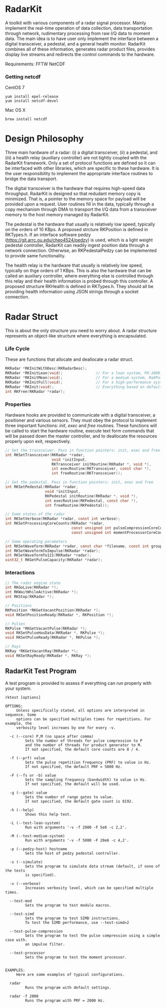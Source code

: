 RadarKit
========

A toolkit with various components of a radar signal processor. Mainly implement the real-time operation of data collection, data transportation through network, rudimentary processing from raw I/Q data to moment data. The main idea is to have user only implement the interface between a digital transceiver, a pedestal, and a general health monitor. RadarKit combines all of these information, generates radar product files, provides display live streams and redirects the control commands to the hardware.

Requirements:
FFTW
NetCDF

### Getting netcdf ###

CentOS 7

```shell
yum install epel-release
yum install netcdf-devel
```

Mac OS X

```shell
brew install netcdf
```

Design Philosophy
=================

Three main hardware of a radar: (i) a digital transceiver, (ii) a pedestal, and (iii) a health relay (auxiliary controller) are not tightly coupled with the RadarKit framework. Only a set of protocol functions are defined so it can be interfaced with other libraries, which are specific to these hardware. It is the user responsibility to implement the appropriate interface routines to bridge the data transport.

The digital transceiver is the hardware that requires high-speed data throughput. RadarKit is designed so that redudant memory copy is minimized. That is, a pointer to the memory space for payload will be provided upon a request. User routines fill in the data, typically through a copy mechanism through DMA to transport the I/Q data from a transceiver memory to the host memory managed by RadarKit.

The pedestal is the hardware that usually is relatively low speed, typically on the orders of 10 KBps. A proposed strcture RKPosition is defined in RKTypes.h. If an interface software pedzy (https://git.arrc.ou.edu/cheo4524/pedzy) is used, which is a light weight pedestal controller, RadarKit can readily ingest position data through a network connection. Otherwise, an RKPedestalPedzy can be implemented to provide same functionality.

The health relay is the hardware that usually is relatively low speed, typically on thge orders of 1 KBps. This is also the hardware that can be called an auxiliary controller, where everything else is controlled through this relay and their health information is probed through this controller. A proposed structure RKHealth is defined in RKTypes.h. They should all be providing health information using JSON strings through a socket connection.



Radar Struct
============

This is about the only structure you need to worry about. A radar structure represents an object-like structure where everything is encapsulated.


### Life Cycle ###

These are functions that allocate and deallocate a radar struct.

```c
RKRadar *RKInitWithDesc(RKRadarDesc);
RKRadar *RKInitLean(void);               // For a lean system, PX-1000 like
RKRadar *RKInitMean(void);               // For a medium system, RaXPol like
RKRadar *RKInitFull(void);               // For a high-performance system, PX-10,000 like
RKRadar *RKInit(void);                   // Everything based on default settings, in between mean & lean
int RKFree(RKRadar *radar);
```


### Properties ###

Hardware hooks are provided to communicate with a digital transceiver, a positioner and various sensors. They must obey the protocol to implement three important functions: _init_, _exec_ and _free_ routines. These functions will be called to start the hardware routine, execute text form commands that will be passed down the master controller, and to deallocate the resources properly upon exit, respectively.

```c
// Set the transceiver. Pass in function pointers: init, exec and free
int RKSetTransceiver(RKRadar *radar,
                     void *initInput,
                     RKTransceiver initRoutine(RKRadar *, void *),
                     int execRoutine(RKTransceiver, const char *),
                     int freeRoutine(RKTransceiver));

// Set the pedestal. Pass in function pointers: init, exec and free
int RKSetPedestal(RKRadar *radar,
                  void *initInput,
                  RKPedestal initRoutine(RKRadar *, void *),
                  int execRoutine(RKPedestal, const char *),
                  int freeRoutine(RKPedestal));

// Some states of the radar
int RKSetVerbose(RKRadar *radar, const int verbose);
int RKSetProcessingCoreCounts(RKRadar *radar,
                              const unsigned int pulseCompressionCoreCount,
                              const unsigned int momentProcessorCoreCount);

// Some operating parameters
int RKSetWaveform(RKRadar *radar, const char *filename, const int group, const int maxDataLength);
int RKSetWaveformToImpulse(RKRadar *radar);
int RKSetWaveformTo121(RKRadar *radar);
uint32_t RKGetPulseCapacity(RKRadar *radar);
```

### Interactions ###

```c
// The radar engine state
int RKGoLive(RKRadar *);
int RKWaitWhileActive(RKRadar *);
int RKStop(RKRadar *);

// Positions
RKPosition *RKGetVacantPosition(RKRadar *);
void RKSetPositionReady(RKRadar *, RKPosition *);

// Pulses
RKPulse *RKGetVacantPulse(RKRadar *);
void RKSetPulseHasData(RKRadar *, RKPulse *);
void RKSetPulseReady(RKRadar *, RKPulse *);

// Rays
RKRay *RKGetVacantRay(RKRadar *);
void RKSetRayReady(RKRadar *, RKRay *);
```


RadarKit Test Program
---------------------

A test program is provided to assess if everything can run properly with your system.

```
rktest [options]

OPTIONS:
     Unless specifically stated, all options are interpreted in sequence. Some
     options can be specified multiples times for repetitions. For example, the
     verbosity level increaes by one for every -v.

  -c (--core) P,M (no space after comma)
         Sets the number of threads for pulse compression to P
         and the number of threads for product generator to M.
         If not specified, the default core counts are 8 / 4.

  -f (--prf) value
         Sets the pulse repetition frequency (PRF) to value in Hz.
         If not specified, the default PRF = 5000 Hz.

  -F (--fs or -b) value
         Sets the sampling frequency (bandwidth) to value in Hz.
         If not specified, the default will be used.

  -g (--gate) value
         Sets the number of range gates to value.
         If not specified, the default gate count is 8192.

  -h (--help)
         Shows this help text.

  -L (--test-lean-system)
         Run with arguments '-v -f 2000 -F 5e6 -c 2,2'.

  -M (--test-medium-system)
         Run with arguments '-v -f 5000 -F 20e6 -c 4,2'.

  -p (--pedzy-host) hostname
         Sets the host of pedzy pedestal controller.

  -s (--simulate)
         Sets the program to simulate data stream (default, if none of the tests
         is specified).

  -v (--verbose)
         Increases verbosity level, which can be specified multiple times.

  --test-mod
         Sets the program to test modulo macros.

  --test-simd
         Sets the program to test SIMD instructions.
         To test the SIMD performance, use --test-simd=2

  --test-pulse-compression
         Sets the program to test the pulse compression using a simple case with.
         an impulse filter.

  --test-processor
         Sets the program to test the moment processor.


EXAMPLES:
     Here are some examples of typical configurations.

  radar
         Runs the program with default settings.

  radar -f 2000
         Runs the program with PRF = 2000 Hz.
```
